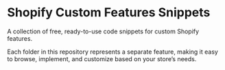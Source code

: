 # Shopify Custom Features Snippets

A collection of free, ready-to-use code snippets for custom Shopify features.

Each folder in this repository represents a separate feature, making it easy to browse, implement, and customize based on your store’s needs.
